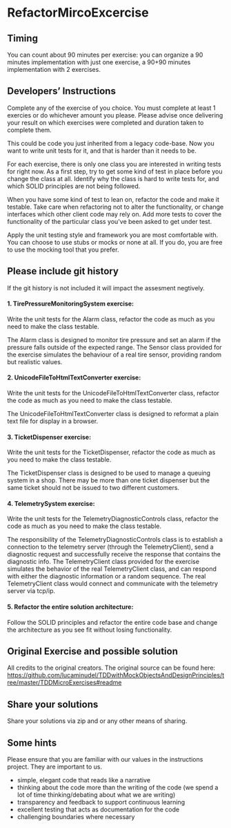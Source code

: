 # RefactorMircoExcercise

## Timing
You can count about 90 minutes per exercise: you can organize a 90 minutes implementation with just one exercise, a 90+90 minutes implementation with 2 exercises.

## Developers’ Instructions
Complete any of the exercise of you choice. You must complete at least 1 exercies or do whichever amount you please. Please advise once delivering your result on which exercises were completed and duration taken to complete them.

This could be code you just inherited from a legacy code-base. Now you want to write unit tests for it, and that is harder than it needs to be.

For each exercise, there is only one class you are interested in writing tests for right now. As a first step, try to get some kind of test in place before you change the class at all. Identify why the class is hard to write tests for, and which SOLID principles are not being followed.

When you have some kind of test to lean on, refactor the code and make it testable. Take care when refactoring not to alter the functionality, or change interfaces which other client code may rely on. Add more tests to cover the functionality of the particular class you've been asked to get under test.

Apply the unit testing style and framework you are most comfortable with. You can choose to use stubs or mocks or none at all. If you do, you are free to use the mocking tool that you prefer.

## Please include git history
If the git history is not included it will impact the assesment negtively. 

#### 1. **TirePressureMonitoringSystem exercise**:
Write the unit tests for the Alarm class, refactor the code as much as you need to make the class testable.

The Alarm class is designed to monitor tire pressure and set an alarm if the pressure falls outside of the expected range. The Sensor class provided for the exercise simulates the behaviour of a real tire sensor, providing random but realistic values.

#### 2. **UnicodeFileToHtmlTextConverter exercise**:
Write the unit tests for the UnicodeFileToHtmlTextConverter class, refactor the code as much as you need to make the class testable.

The UnicodeFileToHtmlTextConverter class is designed to reformat a plain text file for display in a browser.


#### 3. **TicketDispenser exercise**:
Write the unit tests for the TicketDispenser, refactor the code as much as you need to make the class testable.

The TicketDispenser class is designed to be used to manage a queuing system in a shop. There may be more than one ticket dispenser but the same ticket should not be issued to two different customers.


#### 4. **TelemetrySystem exercise**:
Write the unit tests for the TelemetryDiagnosticControls class, refactor the code as much as you need to make the class testable.

The responsibility of the TelemetryDiagnosticControls class is to establish a connection to the telemetry server (through the TelemetryClient), send a diagnostic request and successfully receive the response that contains the diagnostic info. The TelemetryClient class provided for the exercise simulates the behavior of the real TelemetryClient class, and can respond with either the diagnostic information or a random sequence. The real TelemetryClient class would connect and communicate with the telemetry server via tcp/ip.

#### 5. **Refactor the entire solution architecture**:
Follow the SOLID principles and refactor the entire code base and change the architecture as you see fit without losing functionality.

## Original Exercise and possible solution

All credits to the original creators.
The original source can be found here: https://github.com/lucaminudel/TDDwithMockObjectsAndDesignPrinciples/tree/master/TDDMicroExercises#readme

## Share your solutions

Share your solutions via zip and or any other means of sharing.

## Some hints
Please ensure that you are familiar with our values in the instructions project.  They are important to us.

* simple, elegant code that reads like a narrative
* thinking about the code more than the writing of the code (we spend a lot of time thinking/debating about what we are writing)
* transparency and feedback to support continuous learning
* excellent testing that acts as documentation for the code
* challenging boundaries where necessary
